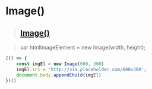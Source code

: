 # Image()

>## [Image()](https://developer.mozilla.org/en-US/docs/Web/API/HTMLImageElement/Image)

> var htmlImageElement = new Image(width, height);

```js
(() => {
    const imgEl = new Image(600, 300)
    imgEl.src = 'http://via.placeholder.com/600x300';
    document.body.appendChild(imgEl)
})()
```